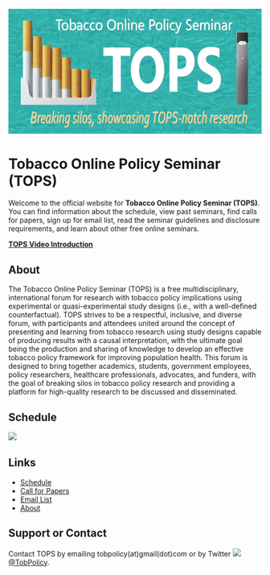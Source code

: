 ![Banner](banner.jpg)

# Tobacco Online Policy Seminar (TOPS)

Welcome to the official website for **Tobacco Online Policy Seminar (TOPS)**. You can find information about the schedule, view past seminars, find calls for papers, sign up for email list, read the seminar guidelines and disclosure requirements, and learn about other free online seminars.  

[**TOPS Video Introduction**](https://youtu.be/EAtI1YA4ldU)

## About

The Tobacco Online Policy Seminar (TOPS) is a free multidisciplinary, international forum for research with tobacco policy implications using experimental or quasi-experimental study designs (i.e., with a well-defined counterfactual). TOPS strives to be a respectful, inclusive, and diverse forum, with participants and attendees united around the concept of presenting and learning from tobacco research using study designs capable of producing results with a causal interpretation, with the ultimate goal being the production and sharing of knowledge to develop an effective tobacco policy framework for improving population health. This forum is designed to bring together academics, students, government employees, policy researchers, healthcare professionals, advocates,  and funders, with the goal of breaking silos in tobacco policy research and providing a platform for high-quality research to be discussed and disseminated.

## Schedule

<img src="schedule_fall2021_winter2022_v2.png" width="700"/>

## Links

- [Schedule](./schedule.md)
- [Call for Papers](./call.html)
- [Email List](./email.md)
- [About](./about.html)

<!--
- The [AEA list of online seminars](https://www.aeaweb.org/resources/online-seminars)
-->

<!--
- [Google calendar link](https://calendar.google.com/calendar/embed?src=4p7jc9qc9igeb83pmkpjgi80fg%40group.calendar.google.com&ctz=America%2FLos_Angeles) and the calendar in [iCal format](https://calendar.google.com/calendar/ical/4p7jc9qc9igeb83pmkpjgi80fg%40group.calendar.google.com/public/basic.ics)
-->

## Support or Contact

Contact TOPS by emailing tobpolicy(at)gmail(dot)com or by Twitter <img src="https://img.icons8.com/color/26/000000/twitter.png"/>[@TobPolicy](https://twitter.com/TobPolicy).
